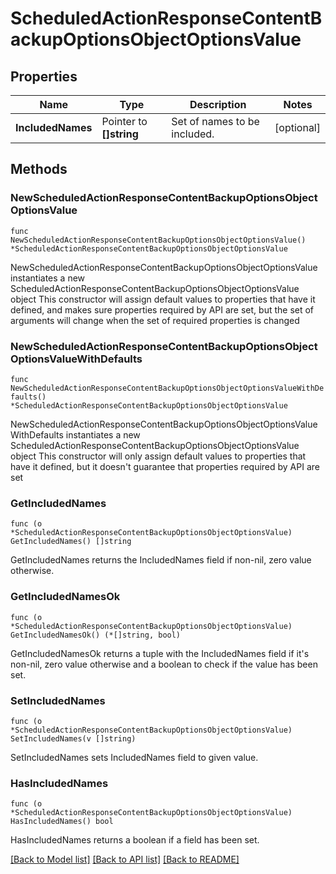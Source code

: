 # ScheduledActionResponseContentBackupOptionsObjectOptionsValue

## Properties

Name | Type | Description | Notes
------------ | ------------- | ------------- | -------------
**IncludedNames** | Pointer to **[]string** | Set of names to be included. | [optional] 

## Methods

### NewScheduledActionResponseContentBackupOptionsObjectOptionsValue

`func NewScheduledActionResponseContentBackupOptionsObjectOptionsValue() *ScheduledActionResponseContentBackupOptionsObjectOptionsValue`

NewScheduledActionResponseContentBackupOptionsObjectOptionsValue instantiates a new ScheduledActionResponseContentBackupOptionsObjectOptionsValue object
This constructor will assign default values to properties that have it defined,
and makes sure properties required by API are set, but the set of arguments
will change when the set of required properties is changed

### NewScheduledActionResponseContentBackupOptionsObjectOptionsValueWithDefaults

`func NewScheduledActionResponseContentBackupOptionsObjectOptionsValueWithDefaults() *ScheduledActionResponseContentBackupOptionsObjectOptionsValue`

NewScheduledActionResponseContentBackupOptionsObjectOptionsValueWithDefaults instantiates a new ScheduledActionResponseContentBackupOptionsObjectOptionsValue object
This constructor will only assign default values to properties that have it defined,
but it doesn't guarantee that properties required by API are set

### GetIncludedNames

`func (o *ScheduledActionResponseContentBackupOptionsObjectOptionsValue) GetIncludedNames() []string`

GetIncludedNames returns the IncludedNames field if non-nil, zero value otherwise.

### GetIncludedNamesOk

`func (o *ScheduledActionResponseContentBackupOptionsObjectOptionsValue) GetIncludedNamesOk() (*[]string, bool)`

GetIncludedNamesOk returns a tuple with the IncludedNames field if it's non-nil, zero value otherwise
and a boolean to check if the value has been set.

### SetIncludedNames

`func (o *ScheduledActionResponseContentBackupOptionsObjectOptionsValue) SetIncludedNames(v []string)`

SetIncludedNames sets IncludedNames field to given value.

### HasIncludedNames

`func (o *ScheduledActionResponseContentBackupOptionsObjectOptionsValue) HasIncludedNames() bool`

HasIncludedNames returns a boolean if a field has been set.


[[Back to Model list]](../README.md#documentation-for-models) [[Back to API list]](../README.md#documentation-for-api-endpoints) [[Back to README]](../README.md)


